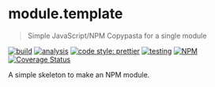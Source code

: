 # module.template

> Simple JavaScript/NPM Copypasta for a single module

[![build](https://circleci.com/gh/jmquigley/module.template/tree/master.svg?style=shield)](https://circleci.com/gh/jmquigley/module.template/tree/master)
[![analysis](https://img.shields.io/badge/analysis-tslint-9cf.svg)](https://palantir.github.io/tslint/)
[![code style: prettier](https://img.shields.io/badge/code_style-prettier-ff69b4.svg?style=flat-square)](https://github.com/prettier/prettier)
[![testing](https://img.shields.io/badge/testing-jest-blue.svg)](https://facebook.github.io/jest/)
[![NPM](https://img.shields.io/npm/v/module.template.svg)](https://www.npmjs.com/package/module.template)
[![Coverage Status](https://coveralls.io/repos/github/jmquigley/module.template/badge.svg?branch=master)](https://coveralls.io/github/jmquigley/module.template?branch=master)


A simple skeleton to make an NPM module.
